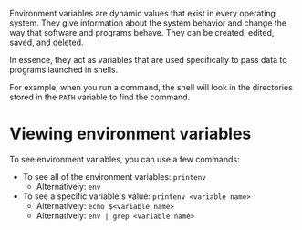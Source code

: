 Environment variables are dynamic values that exist in every operating system. They give information about the system behavior and change the way that software and programs behave. They can be created, edited, saved, and deleted.

In essence, they act as variables that are used specifically to pass data to programs launched in shells.

For example, when you run a command, the shell will look in the directories stored in the `PATH` variable to find the command.

# Viewing environment variables
To see environment variables, you can use a few commands:
- To see all of the environment variables: `printenv`
	- Alternatively: `env`
- To see a specific variable's value: `printenv <variable name>`
	- Alternatively: `echo $<variable name>`
	- Alternatively: `env | grep <variable name>`